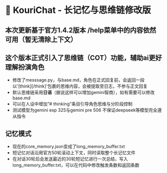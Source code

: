 # 🌸 KouriChat - 长记忆与思维链修改版

本次更新基于官方1.4.2版本 /help菜单中的内容依然可用（暂无清除上下文）
----------------------------

## 这个版本正式引入了思维链（COT）功能，辅助ai更好理解扮演角色

- 修改了messsage.py，与base.md，角色在正式回复前，会返回一段以'[think][/think]'包裹的思维内容，会被提取至日志，不参与正文回复
- 默认思维链采用**日语**（据说这样可以增加gemini智商），如有需要可以修改base.md
- 可以在人设中增加“# thinking”条目引导角色思维与分阶段控制
- 测试模型为gemini exp 325与gemini pre 506 不保证deepseek等模型完全遵从指令

## 记忆模式
- 现在的core_memory.json变成了long_memory_buffer.txt
- 短记忆对话沿用官方50轮滚动上下文，同时读取整个长记忆文件
- 在对话30轮后会发送最近的30轮短记忆进行一次总结，写入long_memory_buffer.txt，可以在代码中修改触发条数和返回条数




